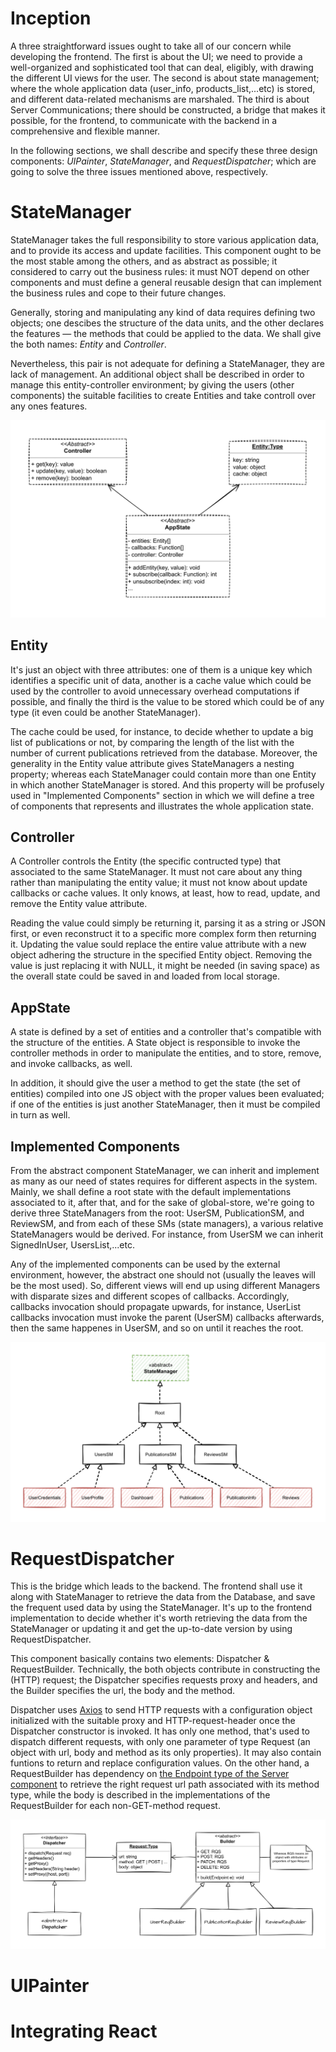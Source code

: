 # Inception

A three straightforward issues ought to take all of our concern while developing the frontend. The first is about the UI; we need to provide a well-organized and sophisticated tool that can deal, eligibly, with drawing the different UI views for the user. The second is about state management; where the whole application data (user_info, products_list,...etc) is stored, and different data-related mechanisms are marshaled. The third is about Server Communications; there should be constructed, a bridge that makes it possible, for the frontend, to communicate with the backend in a comprehensive and flexible manner. 

In the following sections, we shall describe and specify these three design components: _UIPainter_, _StateManager_, and _RequestDispatcher_; which are going to solve the three issues mentioned above, respectively.



# StateManager

StateManager takes the full responsibility to store various application data, and to provide its access and update facilities. This component ought to be the most stable among the others, and as abstract as possible; it considered to carry out the business rules: it must NOT depend on other components and must define a general reusable design that can implement the business rules and cope to their future changes.

Generally, storing and manipulating any kind of data requires defining two objects; one descibes the structure of the data units, and the other declares the features — the methods that could be applied to the data. We shall give the both names: _Entity_ and _Controller_.

Nevertheless, this pair is not adequate for defining a StateManager, they are lack of management. An additional object shall be described in order to manage this entity-controller environment; by giving the users (other components) the suitable facilities to create Entities and take controll over any ones features.

![StateManager Diagram](./docs/StateManager-ClassDiagram.svg)

## Entity

It's just an object with three attributes: one of them is a unique key which identifies a specific unit of data, another is a cache value which could be used by the controller to avoid unnecessary overhead computations if possible, and finally the third is the value to be stored which could be of any type (it even could be another StateManager).

The cache could be used, for instance, to decide whether to update a big list of publications or not, by comparing the length of the list with the number of current publications retrieved from the database. Moreover, the generality in the Entity value attribute gives StateManagers a nesting property; whereas each StateManager could contain more than one Entity in which another StateManager is stored. And this property will be profusely used in "Implemented Components" section in which we will define a tree of components that represents and illustrates the whole application state.

## Controller

A Controller controls the Entity (the specific contructed type) that associated to the same StateManager. It must not care about any thing rather than manipulating the entity value; it must not know about update callbacks or cache values. It only knows, at least, how to read, update, and remove the Entity value attribute.

Reading the value could simply be returning it, parsing it as a string or JSON first, or even reconstruct it to a specific more complex form then returning it. Updating the value sould replace the entire value attribute with a new object adhering the structure in the specified Entity object. Removing the value is just replacing it with NULL, it might be needed (in saving space) as the overall state could be saved in and loaded from local storage.

## AppState

A state is defined by a set of entities and a controller that's compatible with the structure of the entities. A State object is responsible to invoke the controller methods in order to manipulate the entities, and to store, remove, and invoke callbacks, as well.

In addition, it should give the user a method to get the state (the set of entities) compiled into one JS object with the proper values been evaluated; if one of the entities is just another StateManager, then it must be compiled in turn as well.

## Implemented Components

From the abstract component StateManager, we can inherit and implement as many as our need of states requires for different aspects in the system. Mainly, we shall define a root state with the default implementations associated to it, after that, and for the sake of global-store, we're going to derive three StateManagers from the root: UserSM, PublicationSM, and ReviewSM, and from each of these SMs (state managers), a various relative StateManagers would be derived. For instance, from UserSM we can inherit SignedInUser, UsersList,...etc. 

Any of the implemented components can be used by the external environment, however, the abstract one should not (usually the leaves will be the most used). So, different views will end up using different Managers with disparate sizes and different scopes of callbacks. Accordingly, callbacks invocation should propagate upwards, for instance, UserList callbacks invocation must invoke the parent (UserSM) callbacks afterwards, then the same happenes in UserSM, and so on until it reaches the root.

![StateManager - Implemented Components Diagram](./docs/StateManager-ImplementedComponentsDiagram.svg)



# RequestDispatcher

This is the bridge which leads to the backend. The frontend shall use it along with StateManager to retrieve the data from the Database, and save the frequent used data by using the StateManager. It's up to the frontend implementation to decide whether it's worth retrieving the data from the StateManager or updating it and get the up-to-date version by using RequestDispatcher.

This component basically contains two elements: Dispatcher & RequestBuilder. Technically, the both objects contribute in constructing the (HTTP) request; the Dispatcher specifies requests proxy and headers, and the Builder specifies the url, the body and the method.

Dispatcher uses [Axios](https://axios-http.com/docs/intro) to send HTTP requests with a configuration object initialized with the suitable proxy and HTTP-request-header once the Dispatcher constructor is invoked. It has only one method, that's used to dispatch different requests, with only one parameter of type Request (an object with url, body and method as its only properties). It may also contain funtions to return and replace configuration values. On the other hand, a RequestBuilder has dependency on [the Endpoint type of the Server component](../backend/README.md#server-component) to retrieve the right request url path associated with its method type, while the body is described in the implementations of the RequestBuilder for each non-GET-method request.

![RequestDispatcher Diagram](./docs/RequestDispatcher-ClassDiagram.svg)


# UIPainter



# Integrating React


